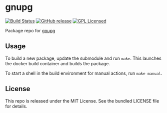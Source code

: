 gnupg
==========

[![Build Status](https://img.shields.io/circleci/project/amylum/gnupg.svg)](https://circleci.com/gh/amylum/gnupg)
[![GitHub release](https://img.shields.io/github/release/amylum/gnupg.svg)](https://github.com/amylum/gnupg/releases)
[![GPL Licensed](http://img.shields.io/badge/license-GPL-green.svg)](https://tldrlegal.com/license/gnu-general-public-license-v3-(gpl-3))

Package repo for [gnupg](https://www.gnupg.org/)

## Usage

To build a new package, update the submodule and run `make`. This launches the docker build container and builds the package.

To start a shell in the build environment for manual actions, run `make manual`.

## License

This repo is released under the MIT License. See the bundled LICENSE file for details.

